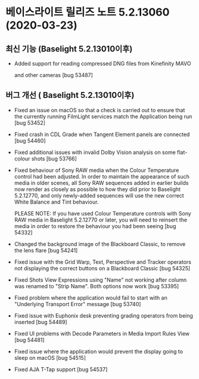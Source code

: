 # 베이스라이트 릴리즈 노트 5.2.13060 (2020-03-23)

## 최신 기능 (Baselight 5.2.13010이후)

*   Added support for reading compressed DNG files from Kinefinity MAVO

    and other cameras \[bug 53487]

## 버그 개선 ( Baselight 5.2.13010이후)

* Fixed an issue on macOS so that a check is carried out to ensure that the currently running FilmLight services match the Application being run \[bug 53452]
* Fixed crash in CDL Grade when Tangent Element panels are connected \[bug 54460]
* Fixed additional issues with invalid Dolby Vision analysis on some flat-colour shots \[bug 53766]
*   Fixed behaviour of Sony RAW media when the Colour Temperature control had been adjusted. In order to maintain the appearance of such media in older scenes, all Sony RAW sequences added in earlier builds now render as closely as possible to how they did prior to Baselight 5.2.12770, and only newly-added sequences will use the new correct White Balance and Tint behaviour.

    PLEASE NOTE: If you have used Colour Temperature controls with Sony RAW media in Baselight 5.2.12770 or later, you will need to reinsert the media in order to restore the behaviour you had been seeing \[bug 54332]
* Changed the background image of the Blackboard Classic, to remove the lens flare \[bug 54241]
* Fixed issue with the Grid Warp, Text, Perspective and Tracker operators not displaying the correct buttons on a Blackboard Classic \[bug 54325]
* Fixed Shots View Expressions using "Name" not working after column was renamed to "Strip Name". Both options now work \[bug 53395]
* Fixed problem where the application would fail to start with an "Underlying Transport Error" message \[bug 53740]
* Fixed issue with Euphonix desk preventing grading operators from being inserted \[bug 54489]
* Fixed UI problems with Decode Parameters in Media Import Rules View \[bug 54481]
* Fixed issue where the application would prevent the display going to sleep on macOS \[bug 54515]
* Fixed AJA T-Tap support \[bug 54537]
